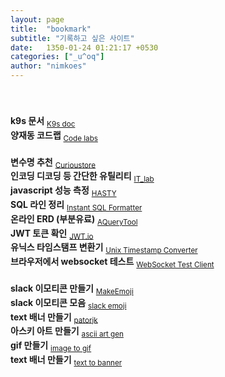 ```yaml
---
layout: page
title:  "bookmark"
subtitle: "기록하고 싶은 사이트"
date:   1350-01-24 01:21:17 +0530
categories: ["_u^oq"]
author: "nimkoes"
---
```

  
　  
　  
**k9s 문서** <sub>[K9s doc][link_k9s_doc]</sub>  
**양재동 코드랩** <sub>[Code labs][link_Code_labs]</sub>  
　  
**변수명 추천** <sub>[Curioustore][link_Curioustore]</sub>  
**인코딩 디코딩 등 간단한 유틸리티** <sub>[IT_lab][link_IT_lab]</sub>  
**javascript 성능 측정** <sub>[HASTY][link_HASTY]</sub>  
**SQL 라인 정리** <sub>[Instant SQL Formatter][link_Instant_SQL_Formatter]</sub>  
**온라인 ERD (부분유료)** <sub>[AQueryTool][link_AQueryTool]</sub>  
**JWT 토큰 확인** <sub>[JWT.io][link_JWT_io]</sub>  
**유닉스 타임스탬프 변환기** <sub>[Unix Timestamp Converter][link_Unix_Timestamp_Converter]</sub>  
**브라우저에서 websocket 테스트** <sub>[WebSocket Test Client][link_WebSocket_Test_Client]</sub>  
　  
**slack 이모티콘 만들기** <sub>[MakeEmoji][link_MakeEmoji]</sub>  
**slack 이모티콘 모음** <sub>[slack emoji][link_slack_emoji]</sub>  
**text 배너 만들기** <sub>[patorjk][link_patorjk]</sub>  
**아스키 아트 만들기** <sub>[ascii art gen][link_ascii_art]</sub>  
**gif 만들기** <sub>[image to gif][link_image_to_gif]</sub>  
**text 배너 만들기** <sub>[text to banner][link_text_banner]</sub>  
　  
　  
　  
　  



[link_k9s_doc]:https://k9scli.io/
[link_Code_labs]:https://www.codelabs.kr/codelabs

[link_Curioustore]:https://www.curioustore.com/#!/
[link_IT_lab]:https://seb.kr/
[link_HASTY]:https://hasty.dev/
[link_Instant_SQL_Formatter]:https://www.dpriver.com/pp/sqlformat.htm
[link_AQueryTool]:https://aquerytool.com/
[link_JWT_io]:https://jwt.io/
[link_Unix_Timestamp_Converter]:https://time.is/ko/Unix_time_converter
[link_WebSocket_Test_Client]:chrome-extension://fgponpodhbmadfljofbimhhlengambbn/index.html

[link_MakeEmoji]:https://makeemoji.com/
[link_slack_emoji]:https://slackmojis.com/
[link_patorjk]:http://patorjk.com/software/taag/#p=display&f=Graffiti&t=
[link_ascii_art]:https://wepplication.github.io/tools/asciiArtGen/
[link_image_to_gif]:https://ezgif.com/maker
[link_text_banner]:http://patorjk.com/software/taag/#p=display&f=Graffiti&t=Type%20Something%20


